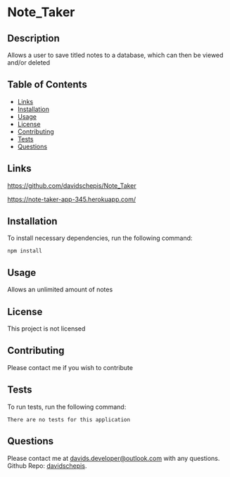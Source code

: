 # Note_Taker

## Description
Allows a user to save titled notes to a database, which can then be viewed and/or deleted

## Table of Contents

- [Links](#links)
- [Installation](#installation)
- [Usage](#usage)
- [License](#license)
- [Contributing](#contributing)
- [Tests](#tests)
- [Questions](#questions)

 ## Links
https://github.com/davidschepis/Note_Taker

https://note-taker-app-345.herokuapp.com/

 ## Installation
To install necessary dependencies, run the following command:

```
npm install
```

 ## Usage
Allows an unlimited amount of notes

 ## License
This project is not licensed

 ## Contributing
Please contact me if you wish to contribute

 ## Tests
To run tests, run the following command:

```
There are no tests for this application
```

 ## Questions
Please contact me at [davids.developer@outlook.com](mailto:davids.developer@outlook.com) with any questions.
Github Repo: [davidschepis](https://github.com/davidschepis).
